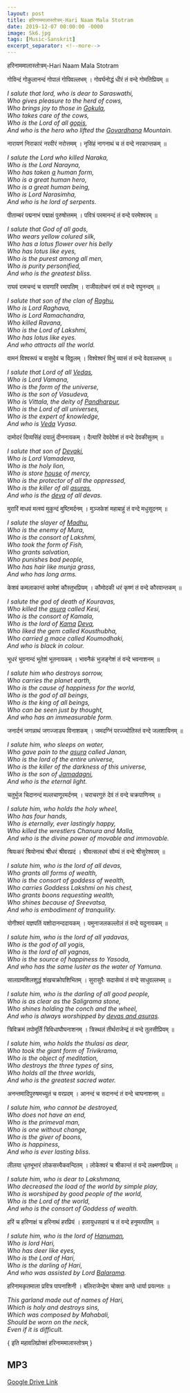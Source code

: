 ```yaml
---
layout: post
title: हरिनाममालास्तोत्रम्-Hari Naam Mala Stotram 
date: 2019-12-07 00:00:00 -0000
image: Sk6.jpg
tags: [Music-Sanskrit]
excerpt_separator: <!--more-->
---
```


हरिनाममालास्तोत्रम्-Hari Naam Mala Stotram
 
गोविन्दं गोकुलानन्दं गोपालं गोपिवल्लभम् ।  गोवर्घनोद्धं धीरं तं वन्दे गोमतिप्रियम् ॥ 
<!--more-->
*I salute that lord, who is dear to Saraswathi,  
Who gives pleasure to the herd of cows,  
Who brings joy to those in [Gokula](http://www.hindupedia.com/en/Gokula "Gokula"),  
Who takes care of the cows,  
Who is the Lord of all [gopis](http://www.hindupedia.com/en/Gopis "Gopis"),  
And who is the hero who lifted the [Govardhana](http://www.hindupedia.com/en/Govardhana "Govardhana") Mountain.*


नारायणं निराकारं नरवीरं नरोत्तमम् ।  नृसिंहं नागनाथं च तं वन्दे नरकान्तकम् ॥

*I salute the Lord who killed Naraka,  
Who is the Lord Narayna,  
Who has taken [a](http://www.hindupedia.com/en/A "A") human form,  
Who is a great human hero,  
Who is a great human being,  
Who is Lord Narasimha,  
And who is he lord of serpents.*

पीताम्बरं पद्मनाभं पद्माक्षं पुरुषोत्तमम् ।  पवित्रं परमानन्दं तं वन्दे परमेश्वरम् ॥  

*I salute that God of all gods,  
Who wears yellow colured silk,  
Who has a lotus flower over his belly  
Who has lotus like eyes,  
Who is the purest among all men,  
Who is purity personified,  
And who is the greatest bliss.*

राघवं रामचन्दं च रावणारिं रमापतिम् ।  राजीवलोचनं रामं तं वन्दे रघुनन्दम् ॥  

*I salute that son of the clan of [Raghu](http://www.hindupedia.com/en/Raghu "Raghu"),  
Who is Lord Raghava,  
Who is Lord Ramachandra,  
Who killed Ravana,  
Who is the Lord of Lakshmi,  
Who has lotus like eyes.  
And who attracts all the world.*

वामनं विश्वरूपं च वासुदेवं च विठ्ठलम् ।  विश्वेश्वरं विभुं व्यासं तं वन्दे वेदवल्लभम् ॥ 

*I salute that Lord of all [Vedas](http://www.hindupedia.com/en/Vedas "Vedas"),  
Who is Lord Vamana,  
Who is the form of the universe,  
Who is the son of Vasudeva,  
Who is Vittala, the deity of [Pandharpur](http://www.hindupedia.com/en/Pandharpur "Pandharpur"),  
Who is the Lord of all universes,  
Who is the expert of knowledge,  
And who is [Veda](http://www.hindupedia.com/en/Veda "Veda") Vyasa.*

दामोदरं दिव्यसिंहं दयालुं दीननायकम् ।  दैत्यारिं देवदेवेशं तं वन्दे देवकीसुतम् ॥ 

*I salute that son of  [Devaki](http://www.hindupedia.com/en/Devaki "Devaki"),  
Who is Lord Vamadeva,  
Who is the holy lion,  
Who is store  [house](http://www.hindupedia.com/en/House "House")  of mercy,  
Who is the protector of all the oppressed,  
Who is the killer of all  [asuras](http://www.hindupedia.com/en/Asuras "Asuras"),  
And who is the  [deva](http://www.hindupedia.com/en/Deva "Deva")  of all devas.*  


मुरारिं माधवं मत्स्यं मुकुन्दं मुष्टिमर्दनम् ।  मुञ्जकेशं महाबाहुं तं वन्दे मधुसूदनम् ॥ 

*I salute the slayer of [Madhu](http://www.hindupedia.com/en/Madhu "Madhu"),  
Who is the enemy of Mura,  
Who is the consort of Lakshmi,  
Who took the form of Fish,  
Who grants salvation,  
Who punishes bad people,  
Who has hair like munja grass,  
And who has long arms.*

केशवं कमलाकान्तं कामेशं कौस्तुभप्रियम् ।  कौमोदकी धरं कृष्णं तं वन्दे कौरवान्तकम् ॥ 

*I salute the god of death of Kouravas,  
Who killed the [asura](http://www.hindupedia.com/en/Asura "Asura") called Kesi,  
Who is the consort of Kamala,  
Who is the lord of [Kama](http://www.hindupedia.com/en/Kama "Kama")  [Deva](http://www.hindupedia.com/en/Deva "Deva"),  
Who liked the gem called Kousthubha,  
Who carried [a](http://www.hindupedia.com/en/A "A") mace called Koumodhaki,  
And who is black in colour.*

भूधरं भुवनान्दं भूतेशं भूतनायकम् ।  भावनैकं भुजङ्गेशं तं वन्दे भवनाशनम् ॥  

*I salute him who destroys sorrow,  
Who carries the planet earth,  
Who is the cause of happiness for the world,  
Who is the god of all beings,  
Who is the king of all beings,  
Who can be seen just by thought,  
And who has an immeasurable form.*

जनार्दनं जगन्नाथं जगज्जाड्य विनाशकम् ।  जमदग्निं परज्ज्योतिस्तं वन्दे जलशायिनम् ॥ 

*I salute him, who sleeps on water,  
Who gave pain to the [asura](http://www.hindupedia.com/en/Asura "Asura") called Janan,  
Who is the lord of the entire universe,  
Who is the killer of the darkness of this universe,  
Who is the son of [Jamadagni](http://www.hindupedia.com/en/Jamadagni "Jamadagni"),  
And who is the eternal light.*

चतुर्भुज चिदानन्दं मल्लचाणूरमर्दनम् ।  चराचरगुरुं देवं तं वन्दे चक्रपाणिनम् ॥  

*I salute him, who holds the holy wheel,  
Who has four hands,  
Who is eternally, ever lastingly happy,  
Who killed the wrestlers Chanura and Malla,  
And who is the divine power of movable and immovable.*

श्रियःकरं श्रियोनाथं श्रीधरं श्रीवरप्रदं ।  श्रीवत्सलधरं सौम्यं तं वन्दे श्रीसुरेश्वरम् ॥  

*I salute him, who is the lord of all devas,  
Who grants all forms of wealth,  
Who is the consort of goddess of wealth,  
Who carries Goddess Lakshmi on his chest,  
Who grants boons requesting wealth,  
Who shines because of Sreevatsa,  
And who is embodiment of tranquility.*

योगीश्वरं यज्ञपतिं यशोदानन्ददायकम् ।  यमुनाजलकल्लोलं तं वन्दे यदुनायकम् ॥

*I salute him, who is the lord of all yadavas,  
Who is the god of all yogis,  
Who is the lord of all yagnas,  
Who is the source of happiness to Yasoda,  
And who has the same luster as the water of Yamuna.*

सालग्रामशिलशुद्धं शंखचक्रोपशिभितम् ।  सुरासुरैः सदासेव्यं तं वन्दे साधुवल्लभम् ॥ 

*I salute him, who is the darling of all good people,  
Who is as clear as the Saligrama stone,  
Who shines holding the conch and the wheel,  
And who is always worshipped by [devas and asuras](http://www.hindupedia.com/en/Devas_and_Asuras "Devas and Asuras").*

 त्रिविक्रमं तपोमूर्तिं त्रिविधाघौघनाशनम् ।  त्रिस्थलं तीर्थराजेन्द्रं तं वन्दे तुलसीप्रियम् ॥  

*I salute him, who holds the thulasi as dear,  
Who took the giant form of Trivikrama,  
Who is the object of meditation,  
Who destroys the three types of sins,  
Who holds all the three worlds,  
And who is the greatest sacred water.*

अनन्तमादिपुरुषमच्युतं च वरप्रदम् ।  आनन्दं च सदानन्दं तं वन्दे चाघनाशनम् ॥ 

*I salute him, who cannot be destroyed,  
Who does not have an end,  
Who is the primeval man,  
Who is one without change,  
Who is the giver of boons,  
Who is happiness,  
And who is ever lasting bliss.*

 लीलया धृतभूभारं लोकसत्त्वैकवन्दितम् ।  लोकेश्वरं च श्रीकान्तं तं वन्दे लक्ष्मणप्रियम् ॥  

*I salute him, who is dear to Lakshmana,  
Who decreased the load of the world by simple play,  
Who is worshiped by good people of the world,  
Who is the Lord of the world,  
And who is the consort of Goddess of wealth.*

हरिं च हरिणाक्षं च हरिनाथं हरप्रियं ।  हलायुधसहायं च तं वन्दे हनुमत्पतिम् ॥  

*I salute him, who is the lord of [Hanuman](http://www.hindupedia.com/en/Hanuman "Hanuman"),  
Who is lord Hari,  
Who has deer like eyes,  
Who is the Lord of Hari,  
Who is the darling of Hari,  
And who was assisted by Lord [Balarama](http://www.hindupedia.com/en/Balarama "Balarama").*

हरिनामकृतमाला प्रवित्र पापनाशिनी ।  बलिराजेन्द्रेण चोक्ता कण्ठे धार्या प्रयत्नतः ॥  

*This garland made out of names of Hari,  
Which is holy and destroys sins,  
Which was composed by Mahabali,  
Should be worn on the neck,  
Even if it is difficult.*

{ इति महावलिप्रोक्तं हरिनाममालास्तोत्रम् }



## MP3
[Google Drive Link][Google Drive Link]

[Google Drive Link]: https://drive.google.com/open?id=1nwpCFeuz0VA1waJwm3TvqhJ2Jgr757Hc

